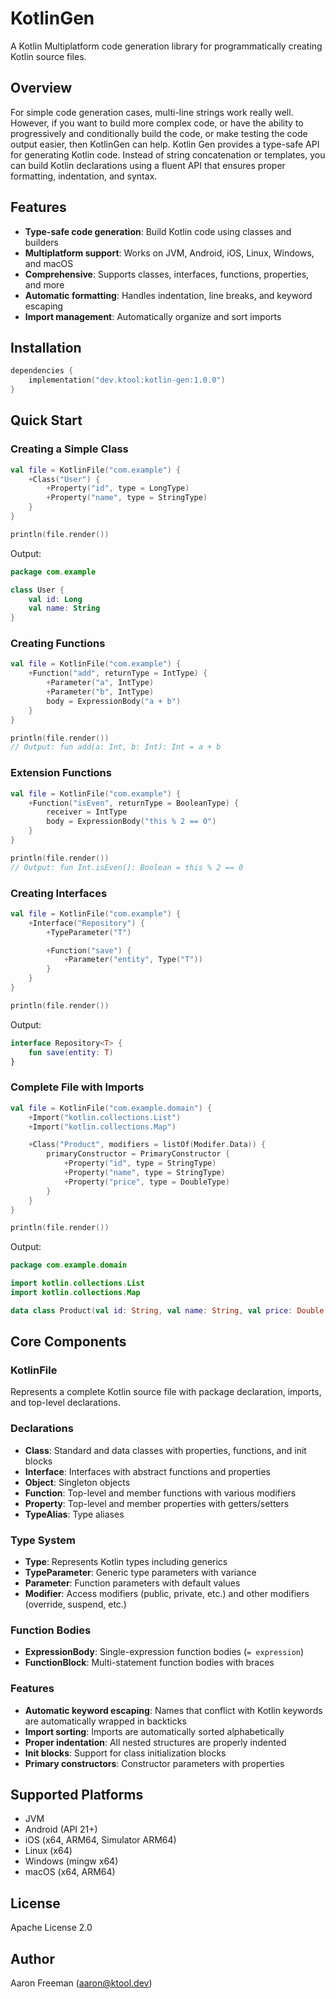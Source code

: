 # KotlinGen

A Kotlin Multiplatform code generation library for programmatically creating Kotlin source files.

## Overview

For simple code generation cases, multi-line strings work really well. However, if you want to build more complex
code, or have the ability to progressively and conditionally build the code, or make testing the code output easier,
then KotlinGen can help. Kotlin Gen provides a type-safe API for generating Kotlin code. Instead of string
concatenation or templates, you can build Kotlin declarations using a fluent API that ensures proper formatting,
indentation, and syntax.

## Features

- **Type-safe code generation**: Build Kotlin code using classes and builders
- **Multiplatform support**: Works on JVM, Android, iOS, Linux, Windows, and macOS
- **Comprehensive**: Supports classes, interfaces, functions, properties, and more
- **Automatic formatting**: Handles indentation, line breaks, and keyword escaping
- **Import management**: Automatically organize and sort imports

## Installation

```kotlin
dependencies {
    implementation("dev.ktool:kotlin-gen:1.0.0")
}
```

## Quick Start

### Creating a Simple Class

```kotlin
val file = KotlinFile("com.example") {
    +Class("User") {
        +Property("id", type = LongType)
        +Property("name", type = StringType)
    }
}

println(file.render())
```

Output:

```kotlin
package com.example

class User {
    val id: Long
    val name: String
}
```

### Creating Functions

```kotlin
val file = KotlinFile("com.example") {
    +Function("add", returnType = IntType) {
        +Parameter("a", IntType)
        +Parameter("b", IntType)
        body = ExpressionBody("a + b")
    }
}

println(file.render())
// Output: fun add(a: Int, b: Int): Int = a + b
```

### Extension Functions

```kotlin
val file = KotlinFile("com.example") {
    +Function("isEven", returnType = BooleanType) {
        receiver = IntType
        body = ExpressionBody("this % 2 == 0")
    }
}

println(file.render())
// Output: fun Int.isEven(): Boolean = this % 2 == 0
```

### Creating Interfaces

```kotlin
val file = KotlinFile("com.example") {
    +Interface("Repository") {
        +TypeParameter("T")

        +Function("save") {
            +Parameter("entity", Type("T"))
        }
    }
}

println(file.render())
```

Output:

```kotlin
interface Repository<T> {
    fun save(entity: T)
}
```

### Complete File with Imports

```kotlin
val file = KotlinFile("com.example.domain") {
    +Import("kotlin.collections.List")
    +Import("kotlin.collections.Map")

    +Class("Product", modifiers = listOf(Modifer.Data)) {
        primaryConstructor = PrimaryConstructor {
            +Property("id", type = StringType)
            +Property("name", type = StringType)
            +Property("price", type = DoubleType)
        }
    }
}

println(file.render())
```

Output:

```kotlin
package com.example.domain

import kotlin.collections.List
import kotlin.collections.Map

data class Product(val id: String, val name: String, val price: Double)
```

## Core Components

### KotlinFile

Represents a complete Kotlin source file with package declaration, imports, and top-level declarations.

### Declarations

- **Class**: Standard and data classes with properties, functions, and init blocks
- **Interface**: Interfaces with abstract functions and properties
- **Object**: Singleton objects
- **Function**: Top-level and member functions with various modifiers
- **Property**: Top-level and member properties with getters/setters
- **TypeAlias**: Type aliases

### Type System

- **Type**: Represents Kotlin types including generics
- **TypeParameter**: Generic type parameters with variance
- **Parameter**: Function parameters with default values
- **Modifier**: Access modifiers (public, private, etc.) and other modifiers (override, suspend, etc.)

### Function Bodies

- **ExpressionBody**: Single-expression function bodies (`= expression`)
- **FunctionBlock**: Multi-statement function bodies with braces

### Features

- **Automatic keyword escaping**: Names that conflict with Kotlin keywords are automatically wrapped in backticks
- **Import sorting**: Imports are automatically sorted alphabetically
- **Proper indentation**: All nested structures are properly indented
- **Init blocks**: Support for class initialization blocks
- **Primary constructors**: Constructor parameters with properties

## Supported Platforms

- JVM
- Android (API 21+)
- iOS (x64, ARM64, Simulator ARM64)
- Linux (x64)
- Windows (mingw x64)
- macOS (x64, ARM64)

## License

Apache License 2.0

## Author

Aaron Freeman (aaron@ktool.dev)
